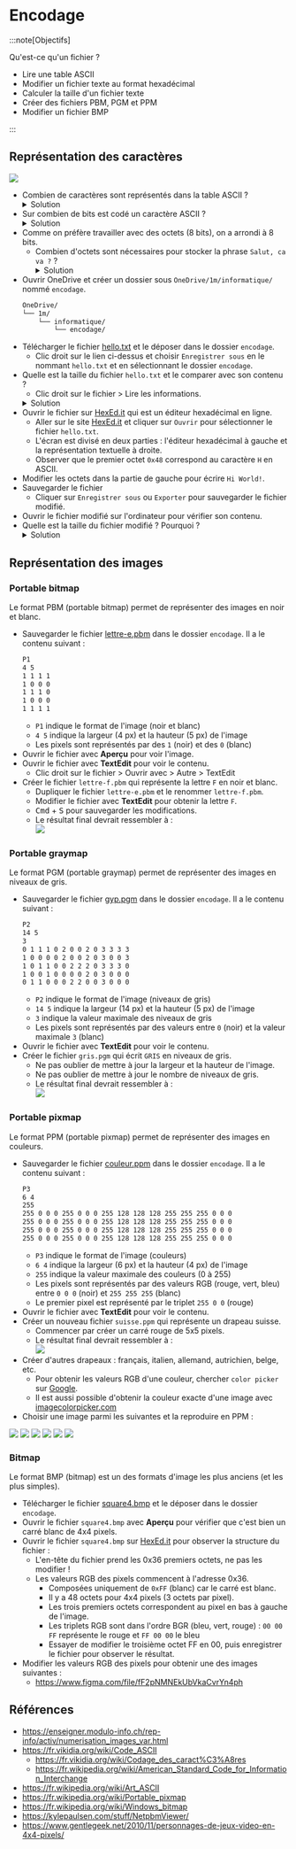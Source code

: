 # Encodage

:::note[Objectifs]

Qu'est-ce qu'un fichier ?

- Lire une table ASCII
- Modifier un fichier texte au format hexadécimal
- Calculer la taille d'un fichier texte
- Créer des fichiers PBM, PGM et PPM
- Modifier un fichier BMP

:::

<Reveal name="1m-repr-encodage" />

## Représentation des caractères

![](https://upload.wikimedia.org/wikipedia/commons/1/1b/ASCII-Table-wide.svg)

- Combien de caractères sont représentés dans la table ASCII ?
  <details><summary>Solution</summary>128 (de 0 à 127)</details>
- Sur combien de bits est codé un caractère ASCII ?
  <details><summary>Solution</summary>7 bits car 2<sup>7</sup> = 128</details>
- Comme on préfère travailler avec des octets (8 bits), on a arrondi à 8 bits.
  - Combien d'octets sont nécessaires pour stocker la phrase `Salut, ca va ?` ?
    <details><summary>Solution</summary>14 octets car 14 caractères</details>
- Ouvrir OneDrive et créer un dossier sous `OneDrive/1m/informatique/` nommé `encodage`.
  ```txt {4}
  OneDrive/
  └── 1m/
      └── informatique/
          └── encodage/
  ```
- Télécharger le fichier [hello.txt](pathname:///tp/encodage/hello.txt) et le déposer dans le dossier `encodage`.
  - Clic droit sur le lien ci-dessus et choisir `Enregistrer sous` en le nommant `hello.txt` et en sélectionnant le dossier `encodage`.
- Quelle est la taille du fichier `hello.txt` et le comparer avec son contenu ?
  - Clic droit sur le fichier > Lire les informations.
  <details><summary>Solution</summary>11 [o] car il y a 11 caractères</details>
- Ouvrir le fichier sur [HexEd.it](https://hexed.it/) qui est un éditeur hexadécimal en ligne.
  - Aller sur le site [HexEd.it](https://hexed.it/) et cliquer sur `Ouvrir` pour sélectionner le fichier `hello.txt`.
  - L'écran est divisé en deux parties : l'éditeur hexadécimal à gauche et la représentation textuelle à droite.
  - Observer que le premier octet `0x48` correspond au caractère `H` en ASCII.
- Modifier les octets dans la partie de gauche pour écrire `Hi World!`.
- Sauvegarder le fichier
  - Cliquer sur `Enregistrer sous` ou `Exporter` pour sauvegarder le fichier modifié.
- Ouvrir le fichier modifié sur l'ordinateur pour vérifier son contenu.
- Quelle est la taille du fichier modifié ? Pourquoi ?
  <details><summary>Solution</summary>9 [o] car il y a 9 caractères</details>

## Représentation des images

### Portable bitmap

Le format PBM (portable bitmap) permet de représenter des images en noir et blanc.

- Sauvegarder le fichier [lettre-e.pbm](pathname:///tp/encodage/lettre-e.pbm) dans le dossier `encodage`. Il a le contenu suivant :
  ```txt title="lettre-e.pbm"
  P1
  4 5
  1 1 1 1
  1 0 0 0
  1 1 1 0
  1 0 0 0
  1 1 1 1
  ```
  - `P1` indique le format de l'image (noir et blanc)
  - `4 5` indique la largeur (4 px) et la hauteur (5 px) de l'image
  - Les pixels sont représentés par des `1` (noir) et des `0` (blanc)
- Ouvrir le fichier avec **Aperçu** pour voir l'image.
- Ouvrir le fichier avec **TextEdit** pour voir le contenu.
  - Clic droit sur le fichier > Ouvrir avec > Autre > TextEdit
- Créer le fichier `lettre-f.pbm` qui représente la lettre `F` en noir et blanc.
  - Dupliquer le fichier `lettre-e.pbm` et le renommer `lettre-f.pbm`.
  - Modifier le fichier avec **TextEdit** pour obtenir la lettre `F`.
  - <kbd>Cmd</kbd> + <kbd>S</kbd> pour sauvegarder les modifications.
  - Le résultat final devrait ressembler à :  
    ![](/tp/encodage/lettre-f.png)

### Portable graymap

Le format PGM (portable graymap) permet de représenter des images en niveaux de gris.

- Sauvegarder le fichier [gyp.pgm](pathname:///tp/encodage/gyp.pgm) dans le dossier `encodage`. Il a le contenu suivant :
  ```txt title="gyp.pgm"
  P2
  14 5
  3
  0 1 1 1 0 2 0 0 2 0 3 3 3 3
  1 0 0 0 0 2 0 0 2 0 3 0 0 3
  1 0 1 1 0 0 2 2 2 0 3 3 3 0
  1 0 0 1 0 0 0 0 2 0 3 0 0 0
  0 1 1 0 0 0 2 2 0 0 3 0 0 0
  ```
  - `P2` indique le format de l'image (niveaux de gris)
  - `14 5` indique la largeur (14 px) et la hauteur (5 px) de l'image
  - `3` indique la valeur maximale des niveaux de gris
  - Les pixels sont représentés par des valeurs entre `0` (noir) et la valeur maximale `3` (blanc)
- Ouvrir le fichier avec **TextEdit** pour voir le contenu.
- Créer le fichier `gris.pgm` qui écrit `GRIS` en niveaux de gris.
  - Ne pas oublier de mettre à jour la largeur et la hauteur de l'image.
  - Ne pas oublier de mettre à jour le nombre de niveaux de gris.
  - Le résultat final devrait ressembler à :  
    ![](/tp/encodage/gris.png)

### Portable pixmap

Le format PPM (portable pixmap) permet de représenter des images en couleurs.

- Sauvegarder le fichier [couleur.ppm](pathname:///tp/encodage/couleur.ppm) dans le dossier `encodage`. Il a le contenu suivant :
  ```txt title="couleur.ppm"
  P3
  6 4
  255
  255 0 0 0 255 0 0 0 255 128 128 128 255 255 255 0 0 0
  255 0 0 0 255 0 0 0 255 128 128 128 255 255 255 0 0 0
  255 0 0 0 255 0 0 0 255 128 128 128 255 255 255 0 0 0
  255 0 0 0 255 0 0 0 255 128 128 128 255 255 255 0 0 0
  ```
  - `P3` indique le format de l'image (couleurs)
  - `6 4` indique la largeur (6 px) et la hauteur (4 px) de l'image
  - `255` indique la valeur maximale des couleurs (0 à 255)
  - Les pixels sont représentés par des valeurs RGB (rouge, vert, bleu) entre `0 0 0` (noir) et `255 255 255` (blanc)
  - Le premier pixel est représenté par le triplet `255 0 0` (rouge)
- Ouvrir le fichier avec **TextEdit** pour voir le contenu.
- Créer un nouveau fichier `suisse.ppm` qui représente un drapeau suisse.
  - Commencer par créer un carré rouge de 5x5 pixels.
  - Le résultat final devrait ressembler à :  
    ![](/tp/encodage/suisse.png)
- Créer d'autres drapeaux : français, italien, allemand, autrichien, belge, etc.
  - Pour obtenir les valeurs RGB d'une couleur, chercher `color picker` sur [Google](https://google.ch/).
  - Il est aussi possible d'obtenir la couleur exacte d'une image avec [imagecolorpicker.com](https://imagecolorpicker.com/)
- Choisir une image parmi les suivantes et la reproduire en PPM :

![](/tp/encodage/mario.png) ![](/tp/encodage/link.png) ![](/tp/encodage/kirby.png) ![](/tp/encodage/peach.png) ![](/tp/encodage/pikachu.png) ![](/tp/encodage/pacman.png)

### Bitmap

Le format BMP (bitmap) est un des formats d'image les plus anciens (et les plus simples).

- Télécharger le fichier [square4.bmp](pathname:///tp/encodage/square4.bmp) et le déposer dans le dossier `encodage`.
- Ouvrir le fichier `square4.bmp` avec **Aperçu** pour vérifier que c'est bien un carré blanc de 4x4 pixels.
- Ouvrir le fichier `square4.bmp` sur [HexEd.it](https://hexed.it/) pour observer la structure du fichier :
  - L'en-tête du fichier prend les 0x36 premiers octets, ne pas les modifier !
  - Les valeurs RGB des pixels commencent à l'adresse 0x36.
    - Composées uniquement de `0xFF` (blanc) car le carré est blanc.
    - Il y a 48 octets pour 4x4 pixels (3 octets par pixel).
    - Les trois premiers octets correspondent au pixel en bas à gauche de l'image.
    - Les triplets RGB sont dans l'ordre BGR (bleu, vert, rouge) : `00 00 FF` représente le rouge et `FF 00 00` le bleu
    - Essayer de modifier le troisième octet FF en 00, puis enregistrer le fichier pour observer le résultat.
- Modifier les valeurs RGB des pixels pour obtenir une des images suivantes :
  - https://www.figma.com/file/fF2pNMNEkUbVkaCvrYn4ph

## Références

- https://enseigner.modulo-info.ch/rep-info/activ/numerisation_images_var.html
- https://fr.vikidia.org/wiki/Code_ASCII
  - https://fr.vikidia.org/wiki/Codage_des_caract%C3%A8res
  - https://fr.wikipedia.org/wiki/American_Standard_Code_for_Information_Interchange
- https://fr.wikipedia.org/wiki/Art_ASCII
- https://fr.wikipedia.org/wiki/Portable_pixmap
- https://fr.wikipedia.org/wiki/Windows_bitmap
- https://kylepaulsen.com/stuff/NetpbmViewer/
- https://www.gentlegeek.net/2010/11/personnages-de-jeux-video-en-4x4-pixels/
